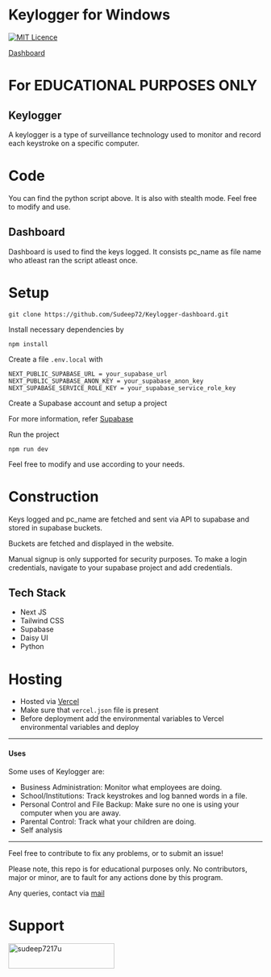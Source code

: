 # Keylogger for Windows

[![MIT Licence](https://badges.frapsoft.com/os/mit/mit.png?v=103)](https://opensource.org/licenses/mit-license.php)

[Dashboard](https://whisparo.vercel.app)

# For EDUCATIONAL PURPOSES ONLY

## Keylogger
A keylogger is a type of surveillance technology used to monitor and record each keystroke on a specific computer.

# Code
You can find the python script above. It is also with stealth mode. Feel free to modify and use.

## Dashboard
Dashboard is used to find the keys logged. It consists pc_name as file name who atleast ran the script atleast once.

# Setup
``` 
git clone https://github.com/Sudeep72/Keylogger-dashboard.git
```

Install necessary dependencies by 
``` 
npm install
```

Create a file `.env.local` with
```
NEXT_PUBLIC_SUPABASE_URL = your_supabase_url
NEXT_PUBLIC_SUPABASE_ANON_KEY = your_supabase_anon_key
NEXT_SUPABASE_SERVICE_ROLE_KEY = your_supabase_service_role_key
```
Create a Supabase account and setup a project

For more information, refer [Supabase](https://supabase.com/docs)

Run the project
```
npm run dev
```
Feel free to modify and use according to your needs.

# Construction
Keys logged and pc_name are fetched and sent via API to supabase and stored in supabase buckets.

Buckets are fetched and displayed in the website.

Manual signup is only supported for security purposes. To make a login credentials, navigate to your supabase project 
and add credentials.

## Tech Stack
- Next JS
- Tailwind CSS
- Supabase
- Daisy UI
- Python

# Hosting
- Hosted via [Vercel](https://vercel.com)
- Make sure that `vercel.json` file is present
- Before deployment add the environmental variables to Vercel environmental variables and deploy

---
#### Uses

Some uses of Keylogger are:

- Business Administration: Monitor what employees are doing.
- School/Institutions: Track keystrokes and log banned words in a file.
- Personal Control and File Backup: Make sure no one is using your computer when you are away.
- Parental Control: Track what your children are doing.
- Self analysis

---

Feel free to contribute to fix any problems, or to submit an issue!

Please note, this repo is for educational purposes only. No contributors, major or minor, are to fault for any actions done by this program.

Any queries, contact via [mail](sudeep7217@gmail.com)

# Support
<p><a href="https://www.buymeacoffee.com/sudeep7217u"> <img align="left" src="https://cdn.buymeacoffee.com/buttons/v2/default-yellow.png" height="50" width="210" alt="sudeep7217u" /></a></p><br><br><p>&nbsp;</p>

